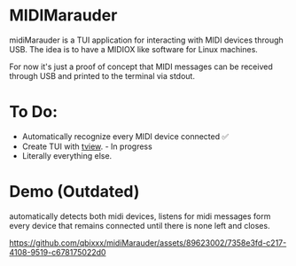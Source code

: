 # MIDIMarauder
midiMarauder is a TUI application for interacting with MIDI devices through USB. The idea is to have a MIDIOX like software for Linux machines.

For now it's just a proof of concept that MIDI messages can be received through USB and printed to the terminal via stdout.



# To Do:

* Automatically recognize every MIDI device connected ✅
* Create TUI with [tview](https://github.com/rivo/tview). - In progress
* Literally everything else.
  
# Demo (Outdated)
automatically detects both midi devices, listens for midi messages form every device that remains connected until there is none left and closes.


https://github.com/qbixxx/midiMarauder/assets/89623002/7358e3fd-c217-4108-9519-c678175022d0

